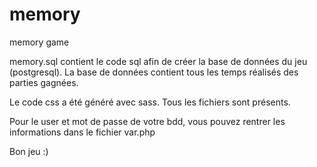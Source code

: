 # memory
memory game


memory.sql contient le code sql afin de créer la base de données du jeu (postgresql).
La base de données contient tous les temps réalisés des parties gagnées.


Le code css a été généré avec sass.
Tous les fichiers sont présents.

Pour le user et mot de passe de votre bdd, vous pouvez rentrer les informations dans le fichier var.php

Bon jeu :)
